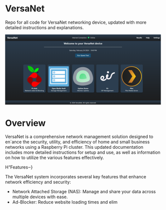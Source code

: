 # VersaNet
Repo for all code for VersaNet networking device, updated with more detailed instructions and explanations.

![Home Page Screenshot](home.png)

# Overview

VersaNet is a comprehensive network management solution designed to en`ance the security, utility, and efficiency of home and small business networks using a Raspberry Pi cluster. This updated documentation includes more detailed instructions for setup and use, as well as information on how to utilize the various features effectively.

H“Features‒}

The VersaNet system incorporates several key features that enhance network efficiency and security:

- Network Attached Storage (NAS): Manage and share your data across multiple devices with ease.
- Ad-Blocker: Reduce website loading times and elim